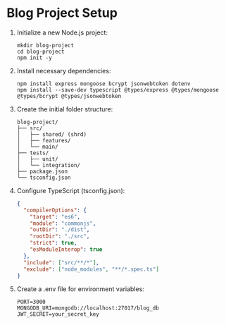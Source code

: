 # Blog Project Setup

1. Initialize a new Node.js project:
   ```
   mkdir blog-project
   cd blog-project
   npm init -y
   ```

2. Install necessary dependencies:
   ```
   npm install express mongoose bcrypt jsonwebtoken dotenv
   npm install --save-dev typescript @types/express @types/mongoose @types/bcrypt @types/jsonwebtoken
   ```

3. Create the initial folder structure:
   ```
   blog-project/
   ├── src/
   │   ├── shared/ (shrd)
   │   ├── features/
   │   └── main/
   ├── tests/
   │   ├── unit/
   │   └── integration/
   ├── package.json
   └── tsconfig.json
   ```

4. Configure TypeScript (tsconfig.json):
   ```json
   {
     "compilerOptions": {
       "target": "es6",
       "module": "commonjs",
       "outDir": "./dist",
       "rootDir": "./src",
       "strict": true,
       "esModuleInterop": true
     },
     "include": ["src/**/*"],
     "exclude": ["node_modules", "**/*.spec.ts"]
   }
   ```

5. Create a .env file for environment variables:
   ```
   PORT=3000
   MONGODB_URI=mongodb://localhost:27017/blog_db
   JWT_SECRET=your_secret_key
   ```
